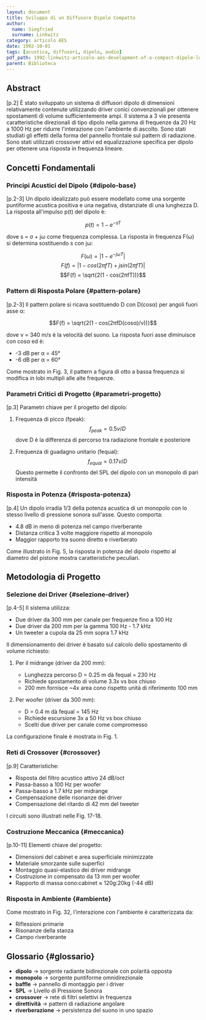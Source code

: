 ```yaml
---
layout: document
title: Sviluppo di un Diffusore Dipolo Compatto
author:
  name: Siegfried
  surname: Linkwitz
category: articolo AES
date: 1992-10-01
tags: [acustica, diffusori, dipolo, audio]
pdf_path: 1992-linkwitz-articolo-aes-development-of-a-compact-dipole-loudspeaker.pdf
parent: Biblioteca
---
```


## Abstract
[p.2] È stato sviluppato un sistema di diffusori dipolo di dimensioni relativamente contenute utilizzando driver conici convenzionali per ottenere spostamenti di volume sufficientemente ampi. Il sistema a 3 vie presenta caratteristiche direzionali di tipo dipolo nella gamma di frequenze da 20 Hz a 1000 Hz per ridurre l'interazione con l'ambiente di ascolto. Sono stati studiati gli effetti della forma del pannello frontale sul pattern di radiazione. Sono stati utilizzati crossover attivi ed equalizzazione specifica per dipolo per ottenere una risposta in frequenza lineare.

## Concetti Fondamentali

### Principi Acustici del Dipolo {#dipolo-base}
[p.2-3] Un dipolo idealizzato può essere modellato come una sorgente puntiforme acustica positiva e una negativa, distanziate di una lunghezza D. La risposta all'impulso p(t) del dipolo è:

$$p(t) = 1 - e^{-sT}$$

dove s = σ + jω come frequenza complessa. La risposta in frequenza F(ω) si determina sostituendo s con jω:

$$F(ω) = |1 - e^{-jωT}|$$
$$F(f) = |1 - cos(2πfT) + j sin(2πfT)|$$
$$F(f) = \sqrt{2(1 - cos(2πfT))}$$

### Pattern di Risposta Polare {#pattern-polare}
[p.2-3] Il pattern polare si ricava sostituendo D con D(cosα) per angoli fuori asse α:

$$F(f) = \sqrt{2(1 - cos(2πfD(cosα)/v))}$$

dove v = 340 m/s è la velocità del suono. La risposta fuori asse diminuisce con cosα ed è:
- -3 dB per α = 45°
- -6 dB per α = 60°

Come mostrato in Fig. 3, il pattern a figura di otto a bassa frequenza si modifica in lobi multipli alle alte frequenze.

### Parametri Critici di Progetto {#parametri-progetto}
[p.3] Parametri chiave per il progetto del dipolo:

1. Frequenza di picco (fpeak):
   $$f_{peak} = 0.5 v/D$$
   dove D è la differenza di percorso tra radiazione frontale e posteriore

2. Frequenza di guadagno unitario (fequal):
   $$f_{equal} = 0.17 v/D$$
   Questo permette il confronto del SPL del dipolo con un monopolo di pari intensità

### Risposta in Potenza {#risposta-potenza}
[p.4] Un dipolo irradia 1/3 della potenza acustica di un monopolo con lo stesso livello di pressione sonora sull'asse. Questo comporta:
- 4.8 dB in meno di potenza nel campo riverberante
- Distanza critica 3 volte maggiore rispetto al monopolo
- Maggior rapporto tra suono diretto e riverberato

Come illustrato in Fig. 5, la risposta in potenza del dipolo rispetto al diametro del pistone mostra caratteristiche peculiari.

## Metodologia di Progetto

### Selezione dei Driver {#selezione-driver}
[p.4-5] Il sistema utilizza:
- Due driver da 300 mm per canale per frequenze fino a 100 Hz
- Due driver da 200 mm per la gamma 100 Hz - 1.7 kHz
- Un tweeter a cupola da 25 mm sopra 1.7 kHz

Il dimensionamento dei driver è basato sul calcolo dello spostamento di volume richiesto:
1. Per il midrange (driver da 200 mm):
   - Lunghezza percorso D = 0.25 m dà fequal = 230 Hz
   - Richiede spostamento di volume 3.3x vs box chiuso
   - 200 mm fornisce ~4x area cono rispetto unità di riferimento 100 mm

2. Per woofer (driver da 300 mm):
   - D = 0.4 m dà fequal = 145 Hz
   - Richiede escursione 3x a 50 Hz vs box chiuso
   - Scelti due driver per canale come compromesso

La configurazione finale è mostrata in Fig. 1.

### Reti di Crossover {#crossover}
[p.9] Caratteristiche:
- Risposta del filtro acustico attivo 24 dB/oct
- Passa-basso a 100 Hz per woofer
- Passa-basso a 1.7 kHz per midrange
- Compensazione delle risonanze dei driver
- Compensazione del ritardo di 42 mm del tweeter

I circuiti sono illustrati nelle Fig. 17-18.

### Costruzione Meccanica {#meccanica}
[p.10-11] Elementi chiave del progetto:
- Dimensioni del cabinet e area superficiale minimizzate
- Materiale smorzante sulle superfici
- Montaggio quasi-elastico dei driver midrange
- Costruzione in compensato da 13 mm per woofer
- Rapporto di massa cono:cabinet ≈ 120g:20kg (-44 dB)

### Risposta in Ambiente {#ambiente}
Come mostrato in Fig. 32, l'interazione con l'ambiente è caratterizzata da:
- Riflessioni primarie
- Risonanze della stanza
- Campo riverberante

## Glossario {#glossario}
- **dipolo** → sorgente radiante bidirezionale con polarità opposta
- **monopolo** → sorgente puntiforme omnidirezionale
- **baffle** → pannello di montaggio per i driver
- **SPL** → Livello di Pressione Sonora
- **crossover** → rete di filtri selettivi in frequenza
- **direttività** → pattern di radiazione angolare
- **riverberazione** → persistenza del suono in uno spazio
